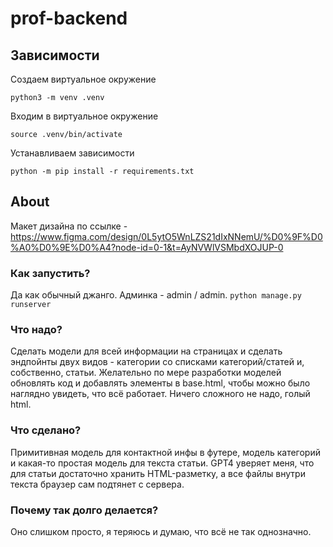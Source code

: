 # prof-backend
## Зависимости
Создаем виртуальное окружение

`python3 -m venv .venv`

Входим в виртуальное окружение

`source .venv/bin/activate` 

Устанавливаем зависимости

`python -m pip install -r requirements.txt`


## About
Макет дизайна по ссылке - https://www.figma.com/design/0L5ytO5WnLZS21dIxNNemU/%D0%9F%D0%A0%D0%9E%D0%A4?node-id=0-1&t=AyNVWlVSMbdXOJUP-0
### Как запустить?
Да как обычный джанго. Админка - admin / admin. 
`python manage.py runserver`

### Что надо?
Сделать модели для всей информации на страницах и сделать эндпойнты двух видов - категории со списками категорий/статей и, собственно, статьи. 
Желательно по мере разработки моделей обновлять код и добавлять элементы в base.html, чтобы можно было наглядно увидеть, что всё работает. Ничего сложного не надо, голый html.

### Что сделано?
Примитивная модель для контактной инфы в футере, модель категорий и какая-то простая модель для текста статьи. GPT4 уверяет меня, что для статьи достаточно хранить HTML-разметку, а все файлы внутри текста браузер сам подтянет с сервера.

### Почему так долго делается?
Оно слишком просто, я теряюсь и думаю, что всё не так однозначно.
